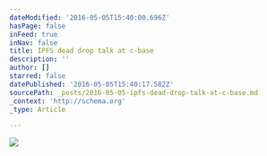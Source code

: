 ```yaml
---
dateModified: '2016-05-05T15:40:00.696Z'
hasPage: false
inFeed: true
inNav: false
title: IPFS dead drop talk at c-base
description: ''
author: []
starred: false
datePublished: '2016-05-05T15:40:17.582Z'
sourcePath: _posts/2016-05-05-ipfs-dead-drop-talk-at-c-base.md
_context: 'http://schema.org'
_type: Article

---
```

![](https://the-grid-user-content.s3-us-west-2.amazonaws.com/97484c03-8bbb-4a71-8167-3e6ee05e075c.jpg)